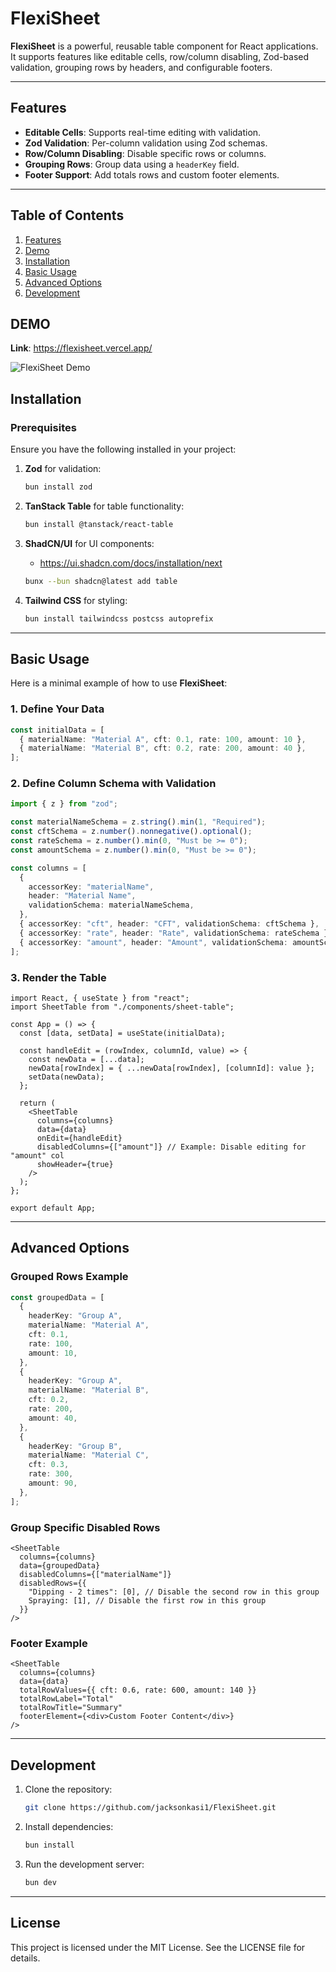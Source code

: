 # FlexiSheet

**FlexiSheet** is a powerful, reusable table component for React applications. It supports features like editable cells, row/column disabling, Zod-based validation, grouping rows by headers, and configurable footers.

---

## Features

- **Editable Cells**: Supports real-time editing with validation.
- **Zod Validation**: Per-column validation using Zod schemas.
- **Row/Column Disabling**: Disable specific rows or columns.
- **Grouping Rows**: Group data using a `headerKey` field.
- **Footer Support**: Add totals rows and custom footer elements.

---

## Table of Contents
1. [Features](#features)
2. [Demo](#demo)
3. [Installation](#installation)
4. [Basic Usage](#basic-usage)
5. [Advanced Options](#advanced-options)
6. [Development](#development)

## DEMO

**Link**: <https://flexisheet.vercel.app/>

![FlexiSheet Demo](https://flexisheet.vercel.app/og-image.png)

## Installation

### Prerequisites

Ensure you have the following installed in your project:

1. **Zod** for validation:

   ```bash
   bun install zod
   ```

2. **TanStack Table** for table functionality:

   ```bash
   bun install @tanstack/react-table
   ```

3. **ShadCN/UI** for UI components:

   - <https://ui.shadcn.com/docs/installation/next>

   ```bash
   bunx --bun shadcn@latest add table
   ```

4. **Tailwind CSS** for styling:

   ```bash
   bun install tailwindcss postcss autoprefix
   ```

---

## Basic Usage

Here is a minimal example of how to use **FlexiSheet**:

### 1. Define Your Data

```ts
const initialData = [
  { materialName: "Material A", cft: 0.1, rate: 100, amount: 10 },
  { materialName: "Material B", cft: 0.2, rate: 200, amount: 40 },
];
```

### 2. Define Column Schema with Validation

```ts
import { z } from "zod";

const materialNameSchema = z.string().min(1, "Required");
const cftSchema = z.number().nonnegative().optional();
const rateSchema = z.number().min(0, "Must be >= 0");
const amountSchema = z.number().min(0, "Must be >= 0");

const columns = [
  {
    accessorKey: "materialName",
    header: "Material Name",
    validationSchema: materialNameSchema,
  },
  { accessorKey: "cft", header: "CFT", validationSchema: cftSchema },
  { accessorKey: "rate", header: "Rate", validationSchema: rateSchema },
  { accessorKey: "amount", header: "Amount", validationSchema: amountSchema },
];
```

### 3. Render the Table

```tsx
import React, { useState } from "react";
import SheetTable from "./components/sheet-table";

const App = () => {
  const [data, setData] = useState(initialData);

  const handleEdit = (rowIndex, columnId, value) => {
    const newData = [...data];
    newData[rowIndex] = { ...newData[rowIndex], [columnId]: value };
    setData(newData);
  };

  return (
    <SheetTable
      columns={columns}
      data={data}
      onEdit={handleEdit}
      disabledColumns={["amount"]} // Example: Disable editing for "amount" col
      showHeader={true}
    />
  );
};

export default App;
```

---

## Advanced Options

### Grouped Rows Example

```ts
const groupedData = [
  {
    headerKey: "Group A",
    materialName: "Material A",
    cft: 0.1,
    rate: 100,
    amount: 10,
  },
  {
    headerKey: "Group A",
    materialName: "Material B",
    cft: 0.2,
    rate: 200,
    amount: 40,
  },
  {
    headerKey: "Group B",
    materialName: "Material C",
    cft: 0.3,
    rate: 300,
    amount: 90,
  },
];
```

### Group Specific Disabled Rows

```tsx
<SheetTable
  columns={columns}
  data={groupedData}
  disabledColumns={["materialName"]}
  disabledRows={{
    "Dipping - 2 times": [0], // Disable the second row in this group
    Spraying: [1], // Disable the first row in this group
  }}
/>
```

### Footer Example

```tsx
<SheetTable
  columns={columns}
  data={data}
  totalRowValues={{ cft: 0.6, rate: 600, amount: 140 }}
  totalRowLabel="Total"
  totalRowTitle="Summary"
  footerElement={<div>Custom Footer Content</div>}
/>
```

---

## Development

1. Clone the repository:

   ```bash
   git clone https://github.com/jacksonkasi1/FlexiSheet.git
   ```

2. Install dependencies:

   ```bash
   bun install
   ```

3. Run the development server:

   ```bash
   bun dev
   ```

---

## License

This project is licensed under the MIT License. See the LICENSE file for details.
